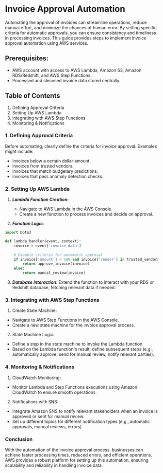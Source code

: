 # Invoice Approval Automation

Automating the approval of invoices can streamline operations, reduce manual effort, and minimize the chances of human error. By setting specific criteria for automatic approvals, you can ensure consistency and timeliness in processing invoices. This guide provides steps to implement invoice approval automation using AWS services.

## Prerequisites:

- AWS account with access to AWS Lambda, Amazon S3, Amazon RDS/Redshift, and AWS Step Functions.
- Processed and cleansed invoice data stored centrally.

## Table of Contents

1. Defining Approval Criteria
2. Setting Up AWS Lambda
3. Integrating with AWS Step Functions
4. Monitoring & Notifications

### 1. Defining Approval Criteria

Before automating, clearly define the criteria for invoice approval. Examples might include:

- Invoices below a certain dollar amount.
- Invoices from trusted vendors.
- Invoices that match budgetary predictions.
- Invoices that pass anomaly detection checks.

### 2. Setting Up AWS Lambda

1. ***Lambda Function Creation***:
   - Navigate to AWS Lambda in the AWS Console.
   - Create a new function to process invoices and decide on approval.
   
2. ***Function Logic***:

```python
import boto3

def lambda_handler(event, context):
    invoice = event['invoice_data']
    
    # Example criteria for automatic approval
    if invoice['amount'] < 500 and invoice['vendor'] in trusted_vendors:
        return approve_invoice(invoice)
    else:
        return manual_review(invoice)
```

3. ***Database Interaction***:
Extend the function to interact with your RDS or Redshift database, fetching relevant data if needed.

### 3. Integrating with AWS Step Functions

1. Create State Machine:
- Navigate to AWS Step Functions in the AWS Console.
- Create a new state machine for the invoice approval process.

2. State Machine Logic:
- Define a step in the state machine to invoke the Lambda function.
- Based on the Lambda function's result, define subsequent steps (e.g., automatically approve, send for manual review, notify relevant parties).

### 4. Monitoring & Notifications

1. CloudWatch Monitoring:
- Monitor Lambda and Step Functions executions using Amazon CloudWatch to ensure smooth operations.

2. Notifications with SNS:
- Integrate Amazon SNS to notify relevant stakeholders when an invoice is approved or sent for manual review.
- Set up different topics for different notification types (e.g., automatic approvals, manual reviews, errors).

### Conclusion
With the automation of the invoice approval process, businesses can achieve faster processing times, reduced errors, and efficient operations. AWS provides a robust platform for setting up this automation, ensuring scalability and reliability in handling invoice data.
